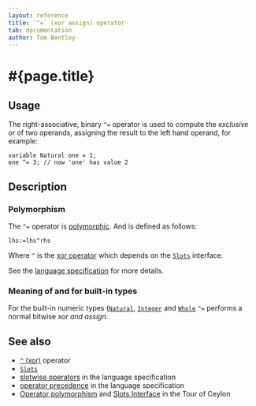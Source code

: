 ```yaml
---
layout: reference
title: `^=` (xor assign) operator
tab: documentation
author: Tom Bentley
---
```


# #{page.title}

## Usage 

The right-associative, binary `^=` operator is used to compute the 
*exclusive or* of two operands, assigning the result to the left hand 
operand, for example:

    variable Natural one = 1;
    one ^= 3; // now 'one' has value 2

## Description

### Polymorphism

The `^=` operator is [polymorphic](/documentation/tour/language-module/#operator_polymorphism). 
And is defined as follows:

    lhs:=lhs^rhs

Where `^` is the [xor operator](../xor) which depends on the 
[`Slots`](../../ceylon.language/Slots) interface.

See the [language specification](#{site.urls.spec}#slotwiseoperators) for 
more details.

### Meaning of and for built-in types

For the built-in numeric types ([`Natural`](../../ceylon.language/Natural), 
[`Integer`](../../ceylon.language/Integer) and
[`Whole`](../../ceylon.language/Whole) 
`^=` performs a normal bitwise *xor and assign*. 

## See also

* [`^` (xor)](../xor) operator
* [`Slots`](../../ceylon.language/Slots)
* [slotwise operators](#{site.urls.spec}#slotwiseoperators) in the 
  language specification
* [operator precedence](#{site.urls.spec}#operatorprecedence) in the 
  language specification
* [Operator polymorphism](/documentation/tour/language-module/#operator_polymorphism) 
  and 
  [Slots Interface](/documentation/tour/language-module/#the_slots_interface) 
  in the Tour of Ceylon

